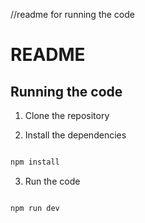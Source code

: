 //readme for running the code
# README

## Running the code

1. Clone the repository

2. Install the dependencies
```bash

npm install
```

3. Run the code
```bash

npm run dev
```